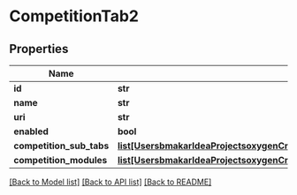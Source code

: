 # CompetitionTab2

## Properties
Name | Type | Description | Notes
------------ | ------------- | ------------- | -------------
**id** | **str** |  | [optional] 
**name** | **str** |  | [optional] 
**uri** | **str** |  | [optional] 
**enabled** | **bool** |  | [optional] 
**competition_sub_tabs** | [**list[UsersbmakarIdeaProjectsoxygenCmsApisrcmainresourcesstaticprivatecomponentscompetitionSubTabYamlCompetitionSubTab]**](UsersbmakarIdeaProjectsoxygenCmsApisrcmainresourcesstaticprivatecomponentscompetitionSubTabYamlCompetitionSubTab.md) |  | [optional] 
**competition_modules** | [**list[UsersbmakarIdeaProjectsoxygenCmsApisrcmainresourcesstaticprivatecomponentscompetitionModuleYamlCompetitionModule]**](UsersbmakarIdeaProjectsoxygenCmsApisrcmainresourcesstaticprivatecomponentscompetitionModuleYamlCompetitionModule.md) |  | [optional] 

[[Back to Model list]](../README.md#documentation-for-models) [[Back to API list]](../README.md#documentation-for-api-endpoints) [[Back to README]](../README.md)


